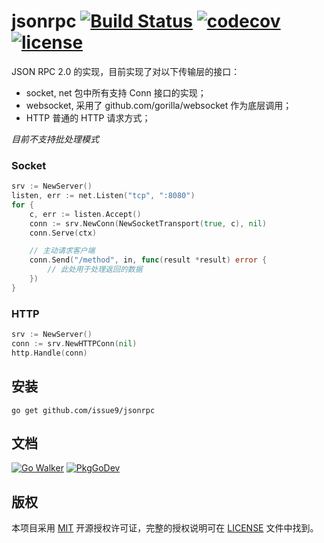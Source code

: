 jsonrpc
[![Build Status](https://img.shields.io/endpoint.svg?url=https%3A%2F%2Factions-badge.atrox.dev%2Fissue9%2Fjsonrpc%2Fbadge%3Fref%3Dmaster&style=flat)](https://actions-badge.atrox.dev/issue9/jsonrpc/goto?ref=master)
[![codecov](https://codecov.io/gh/issue9/jsonrpc/branch/master/graph/badge.svg)](https://codecov.io/gh/issue9/jsonrpc)
[![license](https://img.shields.io/badge/license-MIT-brightgreen.svg?style=flat)](https://opensource.org/licenses/MIT)
======

JSON RPC 2.0 的实现，目前实现了对以下传输层的接口：

- socket, net 包中所有支持 Conn 接口的实现；
- websocket, 采用了 github.com/gorilla/websocket 作为底层调用；
- HTTP 普通的 HTTP 请求方式；

*目前不支持批处理模式*

### Socket

```go
srv := NewServer()
listen, err := net.Listen("tcp", ":8080")
for {
    c, err := listen.Accept()
    conn := srv.NewConn(NewSocketTransport(true, c), nil)
    conn.Serve(ctx)

    // 主动请求客户端
    conn.Send("/method", in, func(result *result) error {
        // 此处用于处理返回的数据
    })
}
```

### HTTP

```go
srv := NewServer()
conn := srv.NewHTTPConn(nil)
http.Handle(conn)
```

安装
----

```shell
go get github.com/issue9/jsonrpc
```

文档
----

[![Go Walker](https://gowalker.org/api/v1/badge)](https://gowalker.org/github.com/issue9/jsonrpc)
[![PkgGoDev](https://pkg.go.dev/badge/github.com/issue9/jsonrpc)](https://pkg.go.dev/github.com/issue9/jsonrpc)

版权
----

本项目采用 [MIT](https://opensource.org/licenses/MIT) 开源授权许可证，完整的授权说明可在 [LICENSE](LICENSE) 文件中找到。
